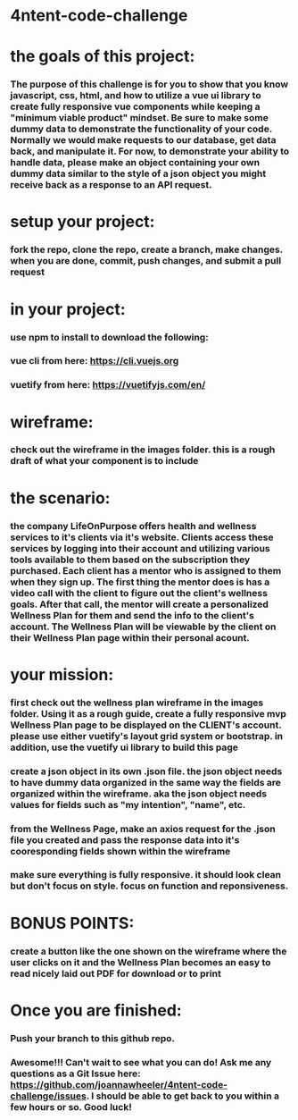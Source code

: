 # 4ntent-code-challenge

# the goals of this project:

### The purpose of this challenge is for you to show that you know javascript, css, html, and how to utilize a vue ui library to create fully responsive vue components while keeping a "minimum viable product" mindset. Be sure to make some dummy data to demonstrate the functionality of your code. Normally we would make requests to our database, get data back, and manipulate it. For now, to demonstrate your ability to handle data, please make an object containing your own dummy data similar to the style of a json object you might receive back as a response to an API request.

# setup your project:

### fork the repo, clone the repo, create a branch, make changes. when you are done, commit, push changes, and submit a pull request

# in your project:

### use npm to install to download the following:

### vue cli from here: https://cli.vuejs.org

### vuetify from here: https://vuetifyjs.com/en/

# wireframe:

### check out the wireframe in the images folder. this is a rough draft of what your component is to include

# the scenario:

### the company LifeOnPurpose offers health and wellness services to it's clients via it's website. Clients access these services by logging into their account and utilizing various tools available to them based on the subscription they purchased. Each client has a mentor who is assigned to them when they sign up. The first thing the mentor does is has a video call with the client to figure out the client's wellness goals. After that call, the mentor will create a personalized Wellness Plan for them and send the info to the client's account. The Wellness Plan will be viewable by the client on their Wellness Plan page within their personal acount.

# your mission:

### first check out the wellness plan wireframe in the images folder. Using it as a rough guide, create a fully responsive mvp Wellness Plan page to be displayed on the CLIENT's account. please use either vuetify's layout grid system or bootstrap. in addition, use the vuetify ui library to build this page

### create a json object in its own .json file. the json object needs to have dummy data organized in the same way the fields are organized within the wireframe. aka the json object needs values for fields such as "my intention", "name", etc.

### from the Wellness Page, make an axios request for the .json file you created and pass the response data into it's cooresponding fields shown within the wireframe

### make sure everything is fully responsive. it should look clean but don't focus on style. focus on function and reponsiveness.

# BONUS POINTS:

### create a button like the one shown on the wireframe where the user clicks on it and the Wellness Plan becomes an easy to read nicely laid out PDF for download or to print

# Once you are finished:

### Push your branch to this github repo. 

### Awesome!!! Can't wait to see what you can do! Ask me any questions as a Git Issue here: https://github.com/joannawheeler/4ntent-code-challenge/issues. I should be able to get back to you within a few hours or so. Good luck!
